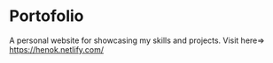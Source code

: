 # Portofolio
A personal website for showcasing my skills and projects.
Visit here=> https://henok.netlify.com/
